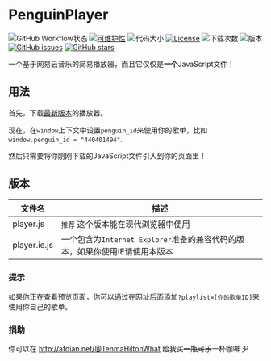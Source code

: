 # PenguinPlayer
![GitHub Workflow状态](https://img.shields.io/github/workflow/status/M4TEC/PenguinPlayer/Compile%20the%20player)
[![可维护性](https://img.shields.io/codeclimate/maintainability/M4TEC/PenguinPlayer)](https://codeclimate.com/github/M4TEC/PenguinPlayer/maintainability)
![代码大小](https://img.shields.io/github/languages/code-size/M4TEC/PenguinPlayer)
[![License](https://img.shields.io/github/license/M4TEC/PenguinPlayer)](https://github.com/M4TEC/PenguinPlayer/blob/master/LICENSE)
![下载次数](https://img.shields.io/github/downloads/M4TEC/PenguinPlayer/total)
![版本](https://img.shields.io/github/package-json/v/M4TEC/PenguinPlayer)
[![GitHub issues](https://img.shields.io/github/issues/M4TEC/PenguinPlayer)](https://github.com/M4TEC/PenguinPlayer/issues)
[![GitHub stars](https://img.shields.io/github/stars/M4TEC/PenguinPlayer)](https://github.com/M4TEC/PenguinPlayer/stargazers)

一个基于网易云音乐的简易播放器，而且它仅仅是**一个**JavaScript文件！

## 用法
首先，下载[最新版本](https://github.com/M4TEC/PenguinPlayer/releases/latest/download/player.js)的播放器。

现在，在```window```上下文中设置```penguin_id```来使用你的歌单，比如```window.penguin_id = "440401494"```.

然后只需要将你刚刚下载的JavaScript文件引入到你的页面里！

## 版本
| 文件名 | 描述 |
| ----- | ---- |
| player.js | ```推荐``` 这个版本能在现代浏览器中使用 |
| player.ie.js | 一个包含为```Internet Explorer```准备的兼容代码的版本，如果你使用IE请使用本版本 |

### 提示
如果你正在查看预览页面，你可以通过在网址后面添加```?playlist=[你的歌单ID]```来使用你自己的歌单。

### 捐助
你可以在 http://afdian.net/@TenmaHiltonWhat 给我买~~一瓶可乐~~一杯咖啡 ;P